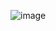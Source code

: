 
![image](https://user-images.githubusercontent.com/82115269/189543077-1ac813ac-c04f-4385-be9b-4c843b4ec13f.png)
